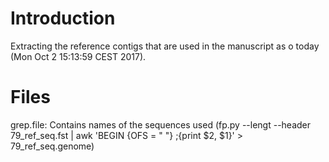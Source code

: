 # Introduction
Extracting the reference contigs that are used in the manuscript as o today (Mon Oct  2 15:13:59 CEST 2017).

# Files
grep.file: Contains names of the sequences used (fp.py --lengt --header 79_ref_seq.fst | awk 'BEGIN {OFS = " "} ;{print $2, $1}' > 79_ref_seq.genome)
